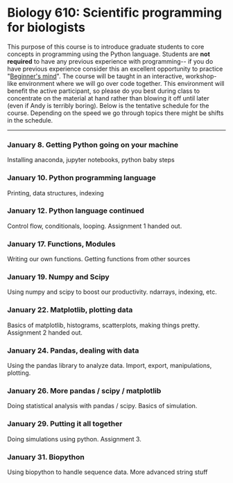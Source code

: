 # Biology 610: Scientific programming for biologists

This purpose of this course is to introduce graduate students to core concepts in programming using the Python language.
Students are **not required** to have any previous experience with programming-- if you do have previous experience
consider this an excellent opportunity to practice "[Beginner's mind](https://en.wikipedia.org/wiki/Shoshin)". 
The course will be taught in an interactive, workshop-like environment where we will go over code together.
This environment will benefit the active participant, so please do you best during class to concentrate on the
material at hand rather than blowing it off until later (even if Andy is terribly boring).
Below is the tentative schedule for the course. Depending on the speed we go through topics there might
be shifts in the schedule.

---------------------------------------------------------------------------------------------------------

### January 8. Getting Python going on your machine

Installing anaconda, jupyter notebooks, python baby steps

### January 10. Python programming language

Printing, data structures, indexing

### January 12. Python language continued

Control flow, conditionals, looping. Assignment 1 handed out.

### January 17. Functions, Modules

Writing our own functions. Getting functions from other sources

### January 19. Numpy and Scipy

Using numpy and scipy to boost our productivity. ndarrays, indexing, etc.

### January 22. Matplotlib, plotting data

Basics of matplotlib, histograms, scatterplots, making things pretty. Assignment 2 handed out.


### January 24. Pandas, dealing with data

Using the pandas library to analyze data. Import, export, manipulations, plotting.

### January 26. More pandas / scipy / matplotlib

Doing statistical analysis with pandas / scipy. Basics of simulation.

### January 29. Putting it all together

Doing simulations using python. Assignment 3.  

### January 31. Biopython 

Using biopython to handle sequence data. More advanced string stuff


